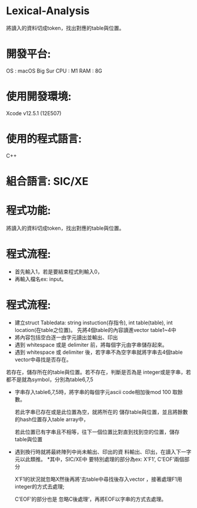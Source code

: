 # Lexical-Analysis
將讀入的資料切成token，找出對應的table與位置。
# 開發平台:
OS : macOS Big Sur CPU : M1
RAM : 8G
# 使用開發環境:
Xcode v12.5.1 (12E507) 
# 使用的程式語言:
C++
# 組合語言: SIC/XE
# 程式功能: 
將讀入的資料切成token，找出對應的table與位置。
# 程式流程: 
* 首先輸入1，若是要結束程式則輸入0，
* 再輸入檔名ex: input。

# 程式流程:
* 建立struct Tabledata: string instuction(存指令), int table(table), int location(在table之位置)。
先將4個table的內容讀進vector <Tabledata> table1~4中
* 將內容包括空白逐一由字元讀出並輸出、印出
* 遇到 whitespace 或是 delimiter 前，將每個字元由字串儲存起來。
* 遇到 whitespace 或 delimiter 後，若字串不為空字串就將字串去4個table vector中尋找是否存在。

若存在，儲存所在的table與位置。若不存在，判斷是否為是 integer或是字串，若都不是就為symbol，分別為table6,7,5
* 字串存入table6,7,5時，將字串的每個字元ascii code相加後mod 100 取餘數。

  若此字串已存在或是此位置為空，就將所在的 儲存table與位置，並且將餘數的hash位置存入table array中，

  若此位置已有字串且不相等，往下一個位置比對直到找到空的位置，儲存table與位置
* 遇到換行時就將最終陣列中尚未輸出、印出的資 料輸出、印出，在讀入下一字元以此類推。
*其中，SIC/XE中 要特別處理的部分為ex: X’F1’, C’EOF’兩個部分

  X’F1的狀況就忽略X然後再將‘去table中尋找後存入vector ，接著處理F1用integer的方式去處理;

  C’EOF’的部分也是 忽略C後處理‘，再將EOF以字串的方式去處理。
